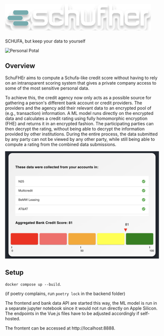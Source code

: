 # ![Personal Potal](./images/logo-text.svg)
 
SCHUFA, but keep your data to yourself

![Personal Potal](./images/personal-page.png)

## Overview

SchuFHEr aims to compute a Schufa-like credit score without having to rely on an intransparent scoring system that gives a private company access to some of the most sensitive personal data. 

To achieve this, the credit agency now only acts as a possible source for gathering a person's different bank account or credit providers.
The providers and the agency add their relevant data to an encrypted pool of (e.g., transaction) information.
A ML model runs directly on the encrypted data and calculates a credit rating using fully homomorphic encryption (FHE) and returns it in an encrypted fashion.
The participating parties can then decrypt the rating, without being able to decrypt the information provided by other institutions.
During the entire process, the data submitted by any party can not be viewed by any other party, while still being able to compute a rating from the combined data submissions.

![Credit Score Results](./images/credit-score-results.png)



## Setup

`docker compose up --build`.

(if poetry complains, run `poetry lock` in the backend folder)

The frontend and bank data API are started this way, the ML model is run in a separate jupyter notebook since it would not run directly on Apple Silicon.
The endpoints in the Vue.js files have to be adjusted accordingly if self-hosted.

The frontent can be accessed at http://localhost:8888.
